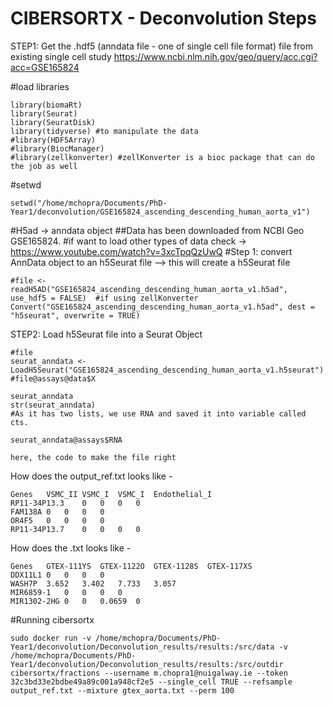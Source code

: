 # CIBERSORTX - Deconvolution Steps

STEP1:
Get the .hdf5 (anndata file - one of single cell file format) file from existing single cell study 
https://www.ncbi.nlm.nih.gov/geo/query/acc.cgi?acc=GSE165824
  
#load libraries
```{r}
library(biomaRt)
library(Seurat)
library(SeuratDisk)
library(tidyverse) #to manipulate the data
#library(HDF5Array)
#library(BiocManager)
#library(zellkonverter) #zellKonverter is a bioc package that can do the job as well
```

#setwd
```{r}
setwd("/home/mchopra/Documents/PhD-Year1/deconvolution/GSE165824_ascending_descending_human_aorta_v1")
```

#H5ad -> anndata object ##Data has been downloaded from NCBI Geo GSE165824.
#if want to load other types of data check -> https://www.youtube.com/watch?v=3xcTpqQzUwQ 
#Step 1: convert AnnData object to an h5Seurat file --> this will create a h5Seurat file

```{r}
#file <- readH5AD("GSE165824_ascending_descending_human_aorta_v1.h5ad", use_hdf5 = FALSE)  #if using zellKonverter
Convert("GSE165824_ascending_descending_human_aorta_v1.h5ad", dest = "h5seurat", overwrite = TRUE)
```

STEP2: Load h5Seurat file into a Seurat Object
```{r}
#file
seurat_anndata <- LoadH5Seurat("GSE165824_ascending_descending_human_aorta_v1.h5seurat")
#file@assays@data$X
```

```{r}
seurat_anndata
str(seurat_anndata)
#As it has two lists, we use RNA and saved it into variable called cts.
```

```{r}
seurat_anndata@assays$RNA
```  

```{r}
here, the code to make the file right
```

How does the output_ref.txt looks like <tab delimited file>- 
```
Genes	VSMC_II	VSMC_I	VSMC_I	Endothelial_I
RP11-34P13.3	0	0	0	0
FAM138A	0	0	0	0
OR4F5	0	0	0	0
RP11-34P13.7	0	0	0	0
```
How does the .txt looks like <tab delimited file>- 
```
Genes	GTEX-111YS	GTEX-1122O	GTEX-1128S	GTEX-117XS
DDX11L1	0	0	0	0
WASH7P	3.652	3.402	7.733	3.057
MIR6859-1	0	0	0	0
MIR1302-2HG	0	0	0.0659	0
```
#Running cibersortx
```
sudo docker run -v /home/mchopra/Documents/PhD-Year1/deconvolution/Deconvolution_results/results:/src/data -v /home/mchopra/Documents/PhD-Year1/deconvolution/Deconvolution_results/results:/src/outdir cibersortx/fractions --username m.chopra1@nuigalway.ie --token 32c3bd33e2bdbe49a89c001a948cf2e5 --single_cell TRUE --refsample output_ref.txt --mixture gtex_aorta.txt --perm 100
```

